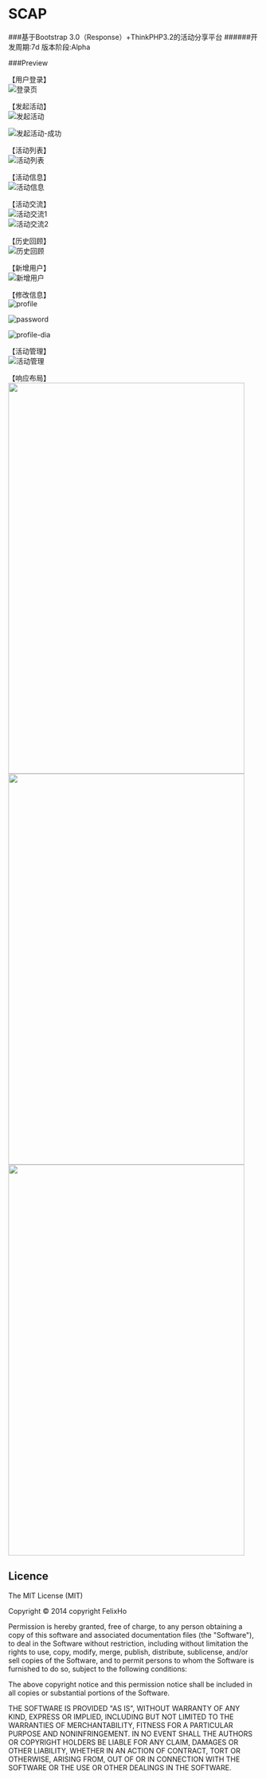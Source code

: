 # SCAP
###基于Bootstrap 3.0（Response）+ThinkPHP3.2的活动分享平台
######开发周期:7d 版本阶段:Alpha  
  
###Preview

【用户登录】  
![登录页](https://github.com/FelixHo/SCAP/blob/master/screenshot/登陆页.png)

【发起活动】  
![发起活动](https://github.com/FelixHo/SCAP/blob/master/screenshot/组织活动.png)  

![发起活动-成功](https://github.com/FelixHo/SCAP/blob/master/screenshot/发起活动-成功.png)

【活动列表】  
![活动列表](https://github.com/FelixHo/SCAP/blob/master/screenshot/活动列表.png)

【活动信息】  
![活动信息](https://github.com/FelixHo/SCAP/blob/master/screenshot/活动介绍信息.png)  

【活动交流】  
![活动交流1](https://github.com/FelixHo/SCAP/blob/master/screenshot/活动交流-发言.png)  
![活动交流2](https://github.com/FelixHo/SCAP/blob/master/screenshot/活动交流.png)  

【历史回顾】  
![历史回顾](https://github.com/FelixHo/SCAP/blob/master/screenshot/历史回顾.png)  

【新增用户】  
![新增用户](https://github.com/FelixHo/SCAP/blob/master/screenshot/新增用户.png)  

【修改信息】  
![profile](https://github.com/FelixHo/SCAP/blob/master/screenshot/profile修改.png)  

![password](https://github.com/FelixHo/SCAP/blob/master/screenshot/修改密码.png)  

![profile-dia](https://github.com/FelixHo/SCAP/blob/master/screenshot/profile.png)  

【活动管理】  
![活动管理](https://github.com/FelixHo/SCAP/blob/master/screenshot/个人活动管理.png)  

【响应布局】  
<img src="https://github.com/FelixHo/SCAP/blob/master/screenshot/响应式1.png" width="474px" height="784px">  
<img src="https://github.com/FelixHo/SCAP/blob/master/screenshot/响应式2.png" width="474px" height="784px">  
<img src="https://github.com/FelixHo/SCAP/blob/master/screenshot/响应式3.png" width="474px" height="784px">  

Licence
--
The MIT License (MIT)

Copyright © 2014 copyright FelixHo

Permission is hereby granted, free of charge, to any person obtaining a copy
of this software and associated documentation files (the "Software"), to deal
in the Software without restriction, including without limitation the rights
to use, copy, modify, merge, publish, distribute, sublicense, and/or sell
copies of the Software, and to permit persons to whom the Software is
furnished to do so, subject to the following conditions:

The above copyright notice and this permission notice shall be included in
all copies or substantial portions of the Software.

THE SOFTWARE IS PROVIDED "AS IS", WITHOUT WARRANTY OF ANY KIND, EXPRESS OR
IMPLIED, INCLUDING BUT NOT LIMITED TO THE WARRANTIES OF MERCHANTABILITY,
FITNESS FOR A PARTICULAR PURPOSE AND NONINFRINGEMENT. IN NO EVENT SHALL THE
AUTHORS OR COPYRIGHT HOLDERS BE LIABLE FOR ANY CLAIM, DAMAGES OR OTHER
LIABILITY, WHETHER IN AN ACTION OF CONTRACT, TORT OR OTHERWISE, ARISING FROM,
OUT OF OR IN CONNECTION WITH THE SOFTWARE OR THE USE OR OTHER DEALINGS IN
THE SOFTWARE.
